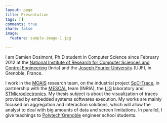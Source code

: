 ```yaml
---
layout: page
title: Presentation
tags: []
comments: true
share: false
image:
  feature: sample-image-1.jpg

---
```


I am Damien Dosimont, Ph.D student in Computer Science since February 2012 at the [National Institute of Research for Computer Sciences and Control Engineering](http://www.inria.fr/centre/grenoble) (Inria) and the [Joseph Fourier University](http://www.ujf-grenoble.fr) (UJF), in Grenoble, France.

I work in the [MOAIS](http://moais.imag.fr) research team, on the industrial project [SoC-Trace](http://www.minalogic.com/TPL_CODE/TPL_PROJET/PAR_TPL_IDENTIFIANT/2717/15-annuaire-innovations-technologiques-nanotechnologie-systeme-embarque.htm), in partnership with the [MESCAL](http://mescal.imag.fr) team (INRIA), the [LIG](http://www.liglab.fr) laboratory and [STMicroelectronics](http://www.st.com/internet/com/home/home.jsp).
My thesis subject is about the visualization of traces provided by embedded systems softwares execution. My works are mainly focused on aggregation and interaction solutions, which will allow the analyst to deal with big amounts of data and screen limitations. In parallel, I give teachings to [Polytech'Grenoble](http://www.polytech-grenoble.fr) engineer school students.
